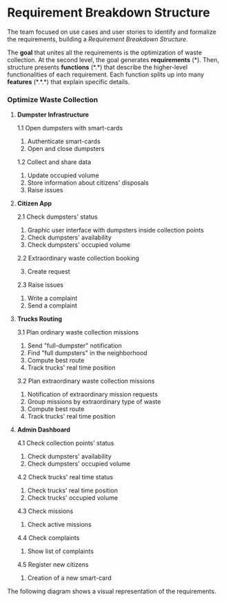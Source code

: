 # Requirement Breakdown Structure

The team focused on use cases and user stories to identify and formalize the requirements, building a _Requirement Breakdown Structure_.

The **goal** that unites all the requirements is the optimization of waste collection. At the second level, the goal generates **requirements** (\*). Then, structure presents **functions** (\*.\*) that describe the higher-level functionalities of each requirement. Each function splits up into many **features** (\*.\*.\*) that explain specific details.

### Optimize Waste Collection

1. **Dumpster Infrastructure**

    1.1 Open dumpsters with smart-cards

    1. Authenticate smart-cards
    2. Open and close dumpsters
    
    1.2 Collect and share data

    1. Update occupied volume
    2. Store information about citizens' disposals
    3. Raise issues

2. **Citizen App**

    2.1 Check dumpsters' status

    1. Graphic user interface with dumpsters inside collection points
    2. Check dumpsters' availability
    3. Check dumpsters' occupied volume
    
    2.2 Extraordinary waste collection booking

    3. Create request
    
    2.3 Raise issues

    1. Write a complaint
    2. Send a complaint

3. **Trucks Routing**

    3.1 Plan ordinary waste collection missions

    1. Send "full-dumpster" notification
    2. Find "full dumpsters" in the neighborhood
    3. Compute best route
    4. Track trucks' real time position
    
    3.2 Plan extraordinary waste collection missions

    1. Notification of extraordinary mission requests
    2. Group missions by extraordinary type of waste
    3. Compute best route
    4. Track trucks' real time position

4. **Admin Dashboard**

    4.1 Check collection points' status

    1. Check dumpsters' availability
    2. Check dumpsters' occupied volume
    
    4.2 Check trucks' real time status

    1. Check trucks' real time position
    2. Check trucks' occupied volume

    4.3 Check missions

    1. Check active missions
    
    4.4 Check complaints

    1. Show list of complaints
    
    4.5 Register new citizens

    1. Creation of a new smart-card

The following diagram shows a visual representation of the requirements.

<!--![Diagram Image Link](./requirement-breakdown-structure.pm.puml)-->
